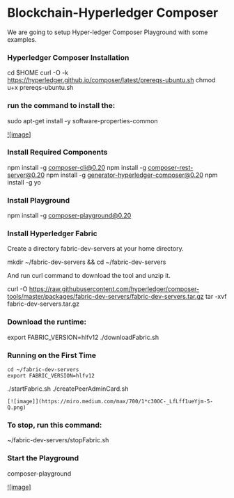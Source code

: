 # Blockchain-Hyperledger Composer
We are going to setup Hyper-ledger Composer Playground with some examples.

### Hyperledger Composer Installation

 cd $HOME
 curl -O -k https://hyperledger.github.io/composer/latest/prereqs-ubuntu.sh
 chmod u+x prereqs-ubuntu.sh
 
 ### run the command to install the:
 
  sudo apt-get install -y software-properties-common
 
 [![image]](https://miro.medium.com/max/553/1*EJT5Y64NLeXFA8Zu16vd6g.png)
 
 ### Install Required Components
 
   npm install -g composer-cli@0.20
   npm install -g composer-rest-server@0.20
   npm install -g generator-hyperledger-composer@0.20
   npm install -g yo

### Install Playground

 npm install -g composer-playground@0.20
 
### Install Hyperledger Fabric

Create a directory fabric-dev-servers at your home directory.

 mkdir ~/fabric-dev-servers && cd ~/fabric-dev-servers
 
And run curl command to download the tool and unzip it.

  curl -O https://raw.githubusercontent.com/hyperledger/composer-tools/master/packages/fabric-dev-servers/fabric-dev-servers.tar.gz
  tar -xvf fabric-dev-servers.tar.gz
  
 ### Download the runtime:
 
  export FABRIC_VERSION=hlfv12
 ./downloadFabric.sh

### Running on the First Time

    cd ~/fabric-dev-servers
    export FABRIC_VERSION=hlfv12
   ./startFabric.sh
   ./createPeerAdminCard.sh
   
    [![image]](https://miro.medium.com/max/700/1*c30OC-_LfLff1ueYjm-5-Q.png)

### To stop, run this command:
  ~/fabric-dev-servers/stopFabric.sh
  
 ### Start the Playground
 
   composer-playground
   
   [![image]](https://miro.medium.com/max/700/1*X9Is0z2ogFkDGJu1cRrB7A.png)
   
   
